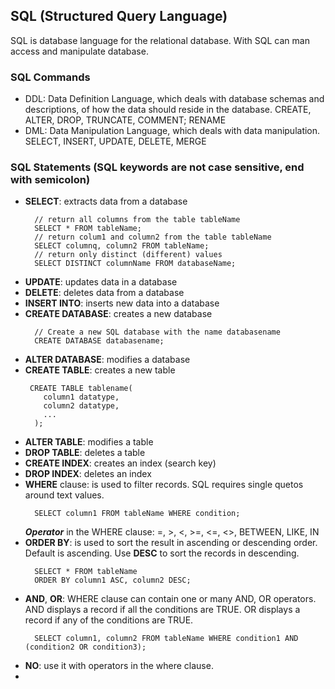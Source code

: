 ## SQL (Structured Query Language)
SQL is database language for the relational database. With SQL can man access and manipulate database.

### SQL Commands
- DDL: Data Definition Language, which deals with database schemas and descriptions, of how the data should reside in the database. CREATE, ALTER, DROP, TRUNCATE, COMMENT; RENAME
- DML: Data Manipulation Language, which deals with data manipulation. SELECT, INSERT, UPDATE, DELETE, MERGE
  
### SQL Statements (SQL keywords are not case sensitive, end with semicolon)
- **SELECT**: extracts data from a database
  ```
    // return all columns from the table tableName
    SELECT * FROM tableName;
    // return colum1 and column2 from the table tableName
    SELECT columnq, column2 FROM tableName;
    // return only distinct (different) values
    SELECT DISTINCT columnName FROM databaseName;
  ```
- **UPDATE**: updates data in a database
- **DELETE**: deletes data from a database
- **INSERT INTO**: inserts new data into a database
- **CREATE DATABASE**: creates a new database
  ```
    // Create a new SQL database with the name databasename
    CREATE DATABASE databasename;
  ```
- **ALTER DATABASE**: modifies a database
- **CREATE TABLE**: creates a new table
  ```
   CREATE TABLE tablename(
      column1 datatype,
      column2 datatype,
      ...
    );
  ```
- **ALTER TABLE**: modifies a table
- **DROP TABLE**: deletes a table
- **CREATE INDEX**: creates an index (search key)
- **DROP INDEX**: deletes an index
- **WHERE** clause: is used to filter records. SQL requires single quetos around text values.
  ```
    SELECT column1 FROM tableName WHERE condition;
  ```
  ***Operator*** in the WHERE clause: =, >, <, >=, <=, <>, BETWEEN, LIKE, IN
- **ORDER BY**: is used to sort the result in ascending or descending order. Default is ascending. Use **DESC** to sort the records in descending.
  ```
    SELECT * FROM tableName
    ORDER BY column1 ASC, column2 DESC;
  ```
- **AND**, **OR**: WHERE clause can contain one or many AND, OR operators.
  AND displays a record if all the conditions are TRUE.
  OR displays a record if any of the conditions are TRUE.
  ```
    SELECT column1, column2 FROM tableName WHERE condition1 AND (condition2 OR condition3);
  ```
- **NO**: use it with operators in the where clause.
- 
